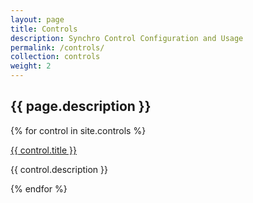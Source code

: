 ```yaml
---
layout: page
title: Controls
description: Synchro Control Configuration and Usage
permalink: /controls/
collection: controls
weight: 2
---
```


## {{ page.description }}

{% for control in site.controls %}
  <p>
    <a href="{{ site.baseurl }}{{ control.url }}">{{ control.title }}</a>
  </p>
  <p>{{ control.description }}</p>
{% endfor %}


